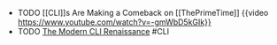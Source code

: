 - TODO [[CLI]]s Are Making a Comeback on [[ThePrimeTime]]
  {{video https://www.youtube.com/watch?v=-gmWbD5kGIk}}
- TODO [The Modern CLI Renaissance](https://gabevenberg.com/posts/cli-renaissance/) #CLI